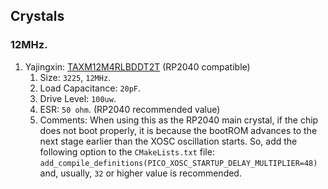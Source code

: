 ## Crystals
### 12MHz.
1. Yajingxin: [TAXM12M4RLBDDT2T](/PDF/Yajingxin/TAXM12M4RLBDDT2T_12MHz.pdf) (RP2040 compatible)
   1) Size: `3225`, `12MHz`.
   2) Load Capacitance: `20pF`.
   3) Drive Level: `100uw`.
   4) ESR: `50 ohm`. (RP2040 recommended value)
   5) Comments: When using this as the RP2040 main crystal, if the chip does not boot properly, it is because the bootROM advances to the next stage earlier than the XOSC oscillation starts. So, add the following option to the `CMakeLists.txt` file: `add_compile_definitions(PICO_XOSC_STARTUP_DELAY_MULTIPLIER=48)`
   and, usually, `32` or higher value is recommended.